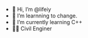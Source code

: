 - 👋 Hi, I’m @lifeiy
- 👀 I’m learnning to change.
- 🌱 I’m currently learning C++
- 👨‍🔬 Civil Enginer
<!---
lifeiy/lifeiy is a ✨ special ✨ repository because its `README.md` (this file) appears on your GitHub profile.
You can click the Preview link to take a look at your changes.
--->
